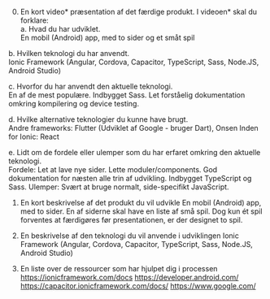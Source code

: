 0. En kort video* præsentation af det færdige produkt. I videoen* skal du forklare:<br>
  a. Hvad du har udviklet.<br>
        En mobil (Android) app, med to sider og et småt spil

  b. Hvilken teknologi du har anvendt.<br>
        Ionic Framework (Angular, Cordova, Capacitor, TypeScript, Sass, Node.JS, Android Studio)

  c. Hvorfor du har anvendt den aktuelle teknologi.<br>
        En af de mest populære. Indbygget Sass. Let forståelig dokumentation omkring kompilering og device testing.

  d. Hvilke alternative teknologier du kunne have brugt.<br>
        Andre frameworks: Flutter (Udviklet af Google - bruger Dart), Onsen
        Inden for Ionic: React

  e. Lidt om de fordele eller ulemper som du har erfaret omkring den aktuelle teknologi.<br>
        Fordele: Let at lave nye sider. Lette moduler/components. God dokumentation for næsten alle trin af udvikling. Indbygget TypeScript og Sass.
        Ulemper: Svært at bruge normalt, side-specifikt JavaScript.


1. En kort beskrivelse af det produkt du vil udvikle 
En mobil (Android) app, med to sider. En af siderne skal have en liste af små spil. Dog kun ét spil forventes at færdigøres før presentationen, er der designet to spil.

2. En beskrivelse af den teknologi du vil anvende i udviklingen
Ionic Framework (Angular, Cordova, Capacitor, TypeScript, Sass, Node.JS, Android Studio)

3. En liste over de ressourcer som har hjulpet dig i processen
https://ionicframework.com/docs
https://developer.android.com/
https://capacitor.ionicframework.com/docs/
https://www.google.com/